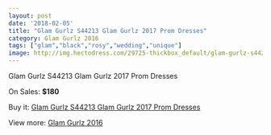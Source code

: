 ```yaml
---
layout: post
date: '2018-02-05'
title: "Glam Gurlz S44213 Glam Gurlz 2017 Prom Dresses"
category: Glam Gurlz 2016
tags: ["glam","black","rosy","wedding","unique"]
image: http://img.hectodress.com/29725-thickbox_default/glam-gurlz-s44213-glam-gurlz-2012-prom-dresses.jpg
---
```

Glam Gurlz S44213 Glam Gurlz 2017 Prom Dresses

On Sales: **$180**
<a href="https://www.hectodress.com/glam-gurlz-2013/13745-glam-gurlz-s44213-glam-gurlz-2012-prom-dresses.html"><amp-img layout="responsive" width="600" height="600" src="//img.hectodress.com/29725-thickbox_default/glam-gurlz-s44213-glam-gurlz-2012-prom-dresses.jpg" alt="Glam Gurlz S44213 Glam Gurlz 2017 Prom Dresses 0" /></a>

Buy it: [Glam Gurlz S44213 Glam Gurlz 2017 Prom Dresses](https://www.hectodress.com/glam-gurlz-2013/13745-glam-gurlz-s44213-glam-gurlz-2012-prom-dresses.html "Glam Gurlz S44213 Glam Gurlz 2017 Prom Dresses")

View more: [Glam Gurlz 2016](https://www.hectodress.com/225-glam-gurlz-2013 "Glam Gurlz 2016")